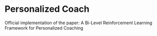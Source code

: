 # Personalized Coach 
 Official implementation of the paper: A Bi-Level Reinforcement Learning Framework for Personalized Coaching
